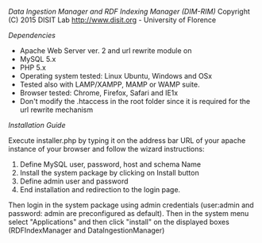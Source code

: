 *Data Ingestion Manager and RDF Indexing Manager (DIM-RIM)*
Copyright (C) 2015 DISIT Lab http://www.disit.org - University of Florence

*Dependencies*
- Apache Web Server ver. 2 and url rewrite module on
- MySQL 5.x
- PHP 5.x
- Operating system tested: Linux Ubuntu, Windows and OSx
- Tested also with LAMP/XAMPP,  MAMP or WAMP suite.
- Browser tested: Chrome, Firefox, Safari and IE1x
- Don't modify the .htaccess in the root folder since it is required for the url rewrite mechanism

*Installation Guide*

Execute installer.php by typing it on the address bar URL of your apache instance of your browser and follow the wizard instructions:
1. Define MySQL user, password, host and schema Name
2. Install the system package by clicking on Install button
3. Define admin user and password
4. End installation and redirection to the login page.

Then login in the system package using admin credentials (user:admin and password: admin are preconfigured as default). 
Then in the system menu select "Applications" and then click "install" on the displayed boxes (RDFIndexManager and DataIngestionManager)
